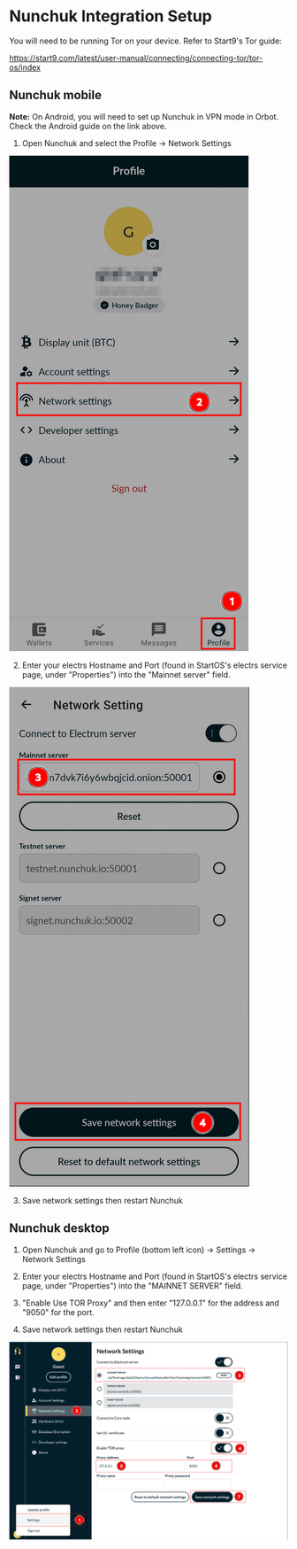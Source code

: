 # Nunchuk Integration Setup

You will need to be running Tor on your device. Refer to Start9's Tor guide:

https://start9.com/latest/user-manual/connecting/connecting-tor/tor-os/index

## Nunchuk mobile

**Note:** On Android, you will need to set up Nunchuk in VPN mode in Orbot. Check the Android guide on the link above.

1. Open Nunchuk and select the Profile -> Network Settings

![Nunchuk mobile settings](assets/mobile-1.png)

2. Enter your electrs Hostname and Port (found in StartOS's electrs service page, under "Properties") into the "Mainnet server" field.

![Nunchuk mobile network settings](assets/mobile-2.png)

3. Save network settings then restart Nunchuk

## Nunchuk desktop

1. Open Nunchuk and go to Profile (bottom left icon) -> Settings -> Network Settings

1. Enter your electrs Hostname and Port (found in StartOS's electrs service page, under "Properties") into the "MAINNET SERVER" field.

1. "Enable Use TOR Proxy" and then enter "127.0.0.1" for the address and "9050" for the port.

1. Save network settings then restart Nunchuk

![Nunchuk desktop](assets/desktop.png)

